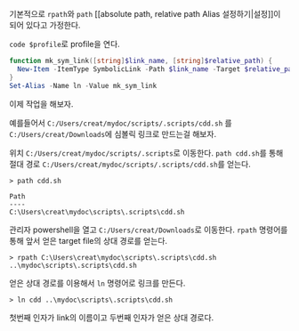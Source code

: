 기본적으로 `rpath`와 `path` [[absolute path, relative path Alias 설정하기|설정]]이 되어 있다고 가정한다.

`code $profile`로 profile을 연다.
```powershell
function mk_sym_link([string]$link_name, [string]$relative_path) {
  New-Item -ItemType SymbolicLink -Path $link_name -Target $relative_path
}
Set-Alias -Name ln -Value mk_sym_link
```

이제 작업을 해보자. 

예를들어서 `C:/Users/creat/mydoc/scripts/.scripts/cdd.sh` 를 `C:/Users/creat/Downloads`에 심볼릭 링크로 만드는걸 해보자.

위치 `C:/Users/creat/mydoc/scripts/.scripts`로 이동한다.
`path cdd.sh`를 통해 절대 경로 `C:/Users/creat/mydoc/scripts/.scripts/cdd.sh`를 얻는다.
```
> path cdd.sh

Path
----
C:\Users\creat\mydoc\scripts\.scripts\cdd.sh
```

관리자 powershell을 열고 `C:/Users/creat/Downloads`로 이동한다. 
`rpath` 명령어를 통해 앞서 얻은 target file의 상대 경로를 얻는다.
```
> rpath C:\Users\creat\mydoc\scripts\.scripts\cdd.sh
..\mydoc\scripts\.scripts\cdd.sh
```

얻은 상대 경로를 이용해서 `ln` 명령어로 링크를 만든다.
```
> ln cdd ..\mydoc\scripts\.scripts\cdd.sh
```
첫번째 인자가 link의 이름이고 두번째 인자가 얻은 상대 경로다.